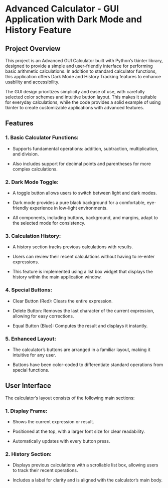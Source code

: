 # Advanced Calculator - GUI Application with Dark Mode and History Feature

## Project Overview

This project is an Advanced GUI Calculator built with Python’s tkinter library, designed to provide a simple and user-friendly interface for 
performing basic arithmetic calculations. In addition to standard calculator functions, this application offers Dark Mode and History Tracking 
features to enhance usability and accessibility.

The GUI design prioritizes simplicity and ease of use, with carefully selected color schemes and intuitive button layout.
This makes it suitable for everyday calculations, while the code provides a solid example of using tkinter to create customizable applications with advanced features.

## Features

### 1. Basic Calculator Functions:
- Supports fundamental operations: addition, subtraction, multiplication, and division.

- Also includes support for decimal points and parentheses for more complex calculations.

### 2. Dark Mode Toggle:
- A toggle button allows users to switch between light and dark modes.

- Dark mode provides a pure black background for a comfortable, eye-friendly experience in low-light environments.

- All components, including buttons, background, and margins, adapt to the selected mode for consistency.

### 3. Calculation History:
- A history section tracks previous calculations with results.

- Users can review their recent calculations without having to re-enter expressions.

- This feature is implemented using a list box widget that displays the history within the main application window.

### 4. Special Buttons:
- Clear Button (Red): Clears the entire expression.

- Delete Button: Removes the last character of the current expression, allowing for easy corrections.

- Equal Button (Blue): Computes the result and displays it instantly.

### 5. Enhanced Layout:
- The calculator’s buttons are arranged in a familiar layout, making it intuitive for any user.

- Buttons have been color-coded to differentiate standard operations from special functions.

## User Interface

The calculator’s layout consists of the following main sections:

### 1. Display Frame:
- Shows the current expression or result.

- Positioned at the top, with a larger font size for clear readability.

- Automatically updates with every button press.

### 2. History Section:
- Displays previous calculations with a scrollable list box, allowing users to track their recent operations.

- Includes a label for clarity and is aligned with the calculator’s main body.